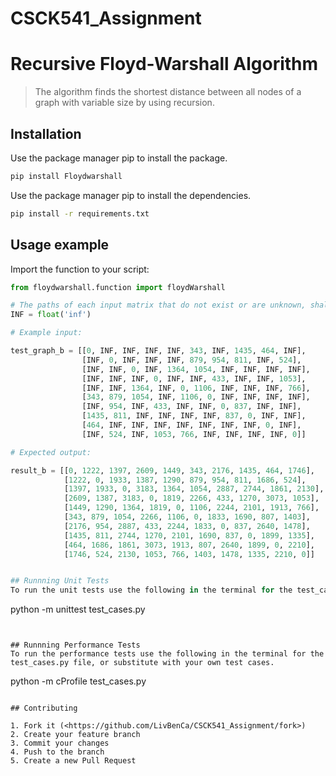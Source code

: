 # CSCK541_Assignment
# Recursive Floyd-Warshall Algorithm
> The algorithm finds the shortest distance between all nodes of a graph with variable size by using recursion.

## Installation
Use the package manager pip to install the package.
```bash
pip install Floydwarshall
```

Use the package manager pip to install the dependencies.
```bash
pip install -r requirements.txt
```

## Usage example
Import the function to your script:
```python
from floydwarshall.function import floydWarshall

# The paths of each input matrix that do not exist or are unknown, shall be assumed as infinite, using the infinite function.
INF = float('inf')

# Example input:

test_graph_b = [[0, INF, INF, INF, INF, 343, INF, 1435, 464, INF],
                [INF, 0, INF, INF, INF, 879, 954, 811, INF, 524],
                [INF, INF, 0, INF, 1364, 1054, INF, INF, INF, INF],
                [INF, INF, INF, 0, INF, INF, 433, INF, INF, 1053],
                [INF, INF, 1364, INF, 0, 1106, INF, INF, INF, 766],
                [343, 879, 1054, INF, 1106, 0, INF, INF, INF, INF],
                [INF, 954, INF, 433, INF, INF, 0, 837, INF, INF],
                [1435, 811, INF, INF, INF, INF, 837, 0, INF, INF],
                [464, INF, INF, INF, INF, INF, INF, INF, 0, INF],
                [INF, 524, INF, 1053, 766, INF, INF, INF, INF, 0]]

# Expected output:

result_b = [[0, 1222, 1397, 2609, 1449, 343, 2176, 1435, 464, 1746],
            [1222, 0, 1933, 1387, 1290, 879, 954, 811, 1686, 524],
            [1397, 1933, 0, 3183, 1364, 1054, 2887, 2744, 1861, 2130],
            [2609, 1387, 3183, 0, 1819, 2266, 433, 1270, 3073, 1053],
            [1449, 1290, 1364, 1819, 0, 1106, 2244, 2101, 1913, 766],
            [343, 879, 1054, 2266, 1106, 0, 1833, 1690, 807, 1403],
            [2176, 954, 2887, 433, 2244, 1833, 0, 837, 2640, 1478],
            [1435, 811, 2744, 1270, 2101, 1690, 837, 0, 1899, 1335],
            [464, 1686, 1861, 3073, 1913, 807, 2640, 1899, 0, 2210],
            [1746, 524, 2130, 1053, 766, 1403, 1478, 1335, 2210, 0]]


## Runnning Unit Tests
To run the unit tests use the following in the terminal for the test_cases.py file, or substitute with your own test cases.
```
python -m unittest test_cases.py
```


## Runnning Performance Tests
To run the performance tests use the following in the terminal for the test_cases.py file, or substitute with your own test cases.
```
python -m cProfile test_cases.py
```

## Contributing

1. Fork it (<https://github.com/LivBenCa/CSCK541_Assignment/fork>)
2. Create your feature branch 
3. Commit your changes 
4. Push to the branch 
5. Create a new Pull Request
